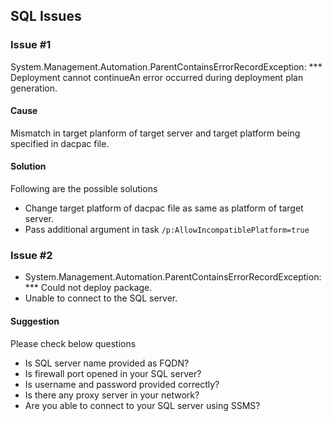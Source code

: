 ## SQL Issues

### Issue #1
System.Management.Automation.ParentContainsErrorRecordException: *** Deployment cannot continueAn error occurred during deployment plan generation. 

#### Cause
Mismatch in target planform of target server and target platform being specified in dacpac file. 

#### Solution
Following are the possible solutions
* Change target platform of dacpac file as same as platform of target server. 
* Pass additional argument in task `/p:AllowIncompatiblePlatform=true`


### Issue #2
* System.Management.Automation.ParentContainsErrorRecordException: *** Could not deploy package.
* Unable to connect to the SQL server. 

#### Suggestion
Please check below questions
* Is SQL server name provided as FQDN?
* Is firewall port opened in your SQL server?
* Is username and password provided correctly?
* Is there any proxy server in your network?
* Are you able to connect to your SQL server using SSMS?
